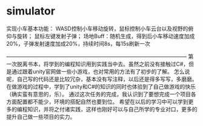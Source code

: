 # simulator
实现小车基本功能：
WASD控制小车移动旋转，鼠标控制小车云台以及视野的俯仰与旋转；
鼠标左键发射子弹；
场地Buff：随机生成，得到后小车移动速度加成20%，子弹发射速度加成20%，持续时间8s，每15s刷新一次

——————————————————————————————————
第一次脱离书本，将学到的编程知识用到实践当中去。虽然之前没有接触过C#，但是通过跟着unity官网做一些小游戏，也对常用的方法有了初步的了解。
怎么说呢，自己写的代码还是比较冗杂，基本没有写注释，以后还是得多写写，多磨磨。
在做游戏的过程中，学到了unity和C#的知识的同时也体验到了自己做游戏的快乐（确实蛮有意思的，乐）。
通过这次任务的完成，我认识到了要想完成一个项目各方面配置都不能少，环境的搭配自然也要到位。
希望在以后的学习中可以学到更多的编程知识，并将之付诸实践，这样也刚好可以与自己所学的专业对口，更多的提升自己做一些项目的实力。
